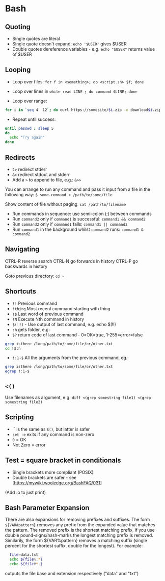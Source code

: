 # Bash

## Quoting

- Single quotes are literal
- Single quote doesn't expand: `echo '$USER'` gives $USER
- Double quotes dereference variables - e.g. `echo "$USER"` returns value of $USER

## Looping

- Loop over files:
`for f in <something>; do <script.sh> $f; done`

- Loop over lines in `while read LINE ; do command $LINE; done`
- Loop over range:

```sh
for i in `seq 4  12`; do curl https://somesite/$i.zip -o download$i.zip; done
```

- Repeat until success:

```sh
until passwd ; sleep 5
do
  echo "Try again"
done
```

## Redirects

- `2>` redirect stderr
- `&>` redirect stdout and stderr
- Add a `>` to append to file, e.g.: `&>>`

You can arrange to run any command and pass it input from a file in the following way:
`$ some-command < /path/to/some/file`

Show content of file without paging:
`cat /path/to/filename`

- Run commands in sequence: use semi-colon (;) between commands
- Run `command2` only if `command1` is successful: `command1 && command2`
- Run `command2` only if `command1` fails: `command1 || command2`
- Run `command1` in the background whilst `command2` runs: `command1 & command2`

## Navigating

CTRL-R reverse search
CTRL-N go forwards in history
CTRL-P go backwards in history

Goto previous directory:
`cd -`

## Shortcuts

- `!!` Previous command
- `!thing` Most recent command starting with thing
- `!$` Last word of previous command
- `!N` Execute Nth command in history
- `$(!!)` - Use output of last command, e.g. echo $(!!)
- `:h` gets folder, e.g:
- `$?` return code of last command - 0=OK=true, 1-255=error=false

```sh
grep isthere /long/path/to/some/file/or/other.txt
cd !$:h
```

- `!:1-$` All the arguments from the previous command, eg.:

```sh
grep isthere /long/path/to/some/file/or/other.txt
egrep !:1-$
```

## `<()`

Use filenames as argument, e.g.
`diff <(grep somestring file1) <(grep somestring file2)`

## Scripting

- `` is the same as `$()`, but latter is safer
- `set -e` exits if any command is non-zero
- `0` = OK
- Not Zero = error

## Test = square bracket in conditionals

- Single brackets more compliant (POSIX)
- Double brackets are safer - see [https://mywiki.wooledge.org/BashFAQ/031]

(Add :p to just print)

## Bash Parameter Expansion

There are also expansions for removing prefixes and suffixes. The form `${VAR#pattern}` removes any prefix from the expanded value that matches the pattern. The removed prefix is the shortest matching prefix, if you use double pound-signs/hash-marks the longest matching prefix is removed. Similarily, the form ${VAR%pattern} removes a matching suffix (single percent for the shortest suffix, double for the longest). For example:

```sh
  file=data.txt
  echo ${file%.*}
  echo ${file#*.}
```

outputs the file base and extension respectively ("data" and "txt")
